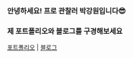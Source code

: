 ### 안녕하세요! 프로 관찰러 박강원입니다😎
### 제 포트폴리오와 블로그를 구경해보세요

[포트폴리오](https://roan-helmet-ae1.notion.site/6cb6ca91de9f4a25a81a92c21c44319b?pvs=4) |
[블로그](https://kangwonpark27.tistory.com/) 


